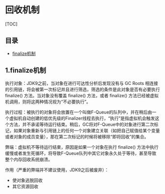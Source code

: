 # 回收机制

[TOC]

## 目录
- [finalize机制](#1finalize机制)

## 1.finalize机制
执行对象：JDK9之前，当对象在进行可达性分析后发现没有与 GC Roots 相连接的引用链，将会被第一次标记并且进行筛选，筛选的条件是此对象是否有必要执行 finalize() 方法。当对象没有覆盖 finalize() 方法，或者 finalize() 方法已经被虚拟机调用，则将这两种情况视为“不必要执行”。

执行过程：被执行的对象将会放置在一个叫做F-Queue的队列中，并在稍后由一个虚拟机自动创建的低优先级的Finalizer线程去执行，“执行”是指虚拟机会触发这个方法，并不承诺等待运行结束。稍后，GC将对F-Queue中的对象进行第二次标记，如果对象重新与引用链上的任何一个对象建立关联（如把自己赋值给某个变量或者对象的成员变量），那在第二次标记的时候将被移除“即将回收”的集合。

弊端：虚拟机不等待运行结束，原因是如果一个对象在执行 finalize() 方法中执行缓慢或者发生死循环，将导致F-Queue队列中其它对象永久处于等待，甚至导致整个内存回收系统崩溃。

作用（严重的弊端并不建议使用，JDK9之后被废弃）：
- 使对象逃脱回收
- 其它资源回收